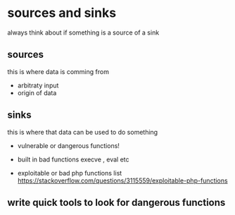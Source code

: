 # sources and sinks

always think about if something is a source of a sink

## sources

this is where data is comming from

- arbitraty input
- origin of data

## sinks

this is where that data can be used to do something

- vulnerable or dangerous functions!
- built in bad functions execve , eval etc

- exploitable or bad php functions list
  https://stackoverflow.com/questions/3115559/exploitable-php-functions

## write quick tools to look for dangerous functions
